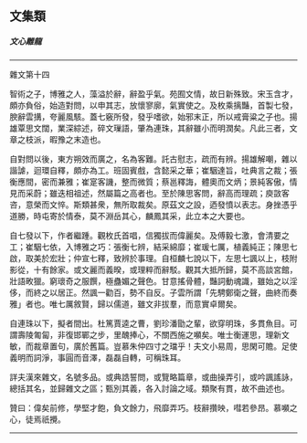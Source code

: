 

## 文集類

##### 文心雕龍

* * *

雜文第十四

智術之子，博雅之人，藻溢於辭，辭盈乎氣。苑囿文情，故日新殊致。宋玉含才，頗亦負俗，始造對問，以申其志，放懷寥廓，氣實使之。及枚乘摛豔，首製七發，腴辭雲搆，夸麗風駭。蓋七竅所發，發乎嗜欲，始邪末正，所以戒膏粱之子也。揚雄覃思文闊，業深綜述，碎文璅語，肇為連珠，其辭雖小而明潤矣。凡此三者，文章之枝派，暇豫之末造也。

自對問以後，東方朔效而廣之，名為客難。託古慰志，疏而有辨。揚雄解嘲，雜以諧謔，迴環自釋，頗亦為工。班固賓戲，含懿采之華；崔駰達旨，吐典言之裁；張衡應間，密而兼雅；崔寔客譏，整而微質；蔡邕釋誨，體奧而文炳；景純客傲，情見而采蔚；雖迭相祖述，然屬篇之高者也。至於陳思客問，辭高而理疏；庾敳客咨，意榮而文悴。斯類甚衆，無所取裁矣。原茲文之設，迺發憤以表志。身挫憑乎道勝，時屯寄於情泰，莫不淵岳其心，麟鳳其采，此立本之大要也。

自七發以下，作者繼踵。觀枚氏首唱，信獨拔而偉麗矣。及傅毅七激，會清要之工；崔駰七依，入博雅之巧：張衡七辨，結采綿靡；崔瑗七厲，植義純正；陳思七啟，取美於宏壯；仲宣七釋，致辨於事理。自桓麟七說以下，左思七諷以上，枝附影從，十有餘家。或文麗而義暌，或理粹而辭駁。觀其大抵所歸，莫不高談宮館，壯語畋獵。窮瓌奇之服饌，極蠱媚之聲色。甘意搖骨體，豔詞動魂識，雖始之以淫侈，而終之以居正。然諷一勸百，勢不自反。子雲所謂「先騁鄭衛之聲，曲終而奏雅」者也。唯七厲敘賢，歸以儒道，雖文非拔羣，而意實卓爾矣。

自連珠以下，擬者間出。杜篤賈逵之曹，劉珍潘勖之輩，欲穿明珠，多貫魚目。可謂壽陵匍匐，非復邯鄲之步，里醜捧心，不關西施之嚬矣。唯士衡運思，理新文敏，而裁章置句，廣於舊篇。豈慕朱仲四寸之璫乎！夫文小易周，思閑可贍。足使義明而詞淨，事圓而音澤，磊磊自轉，可稱珠耳。

詳夫漢來雜文，名號多品。或典誥誓問，或覽略篇章，或曲操弄引，或吟諷謠詠，總括其名，並歸雜文之區；甄別其義，各入討論之域。類聚有貫，故不曲述也。

贊曰：偉矣前修，學堅才飽，負文餘力，飛靡弄巧。枝辭攢映，嘒若參昂。慕嚬之心，徒焉祇攪。

* * *

